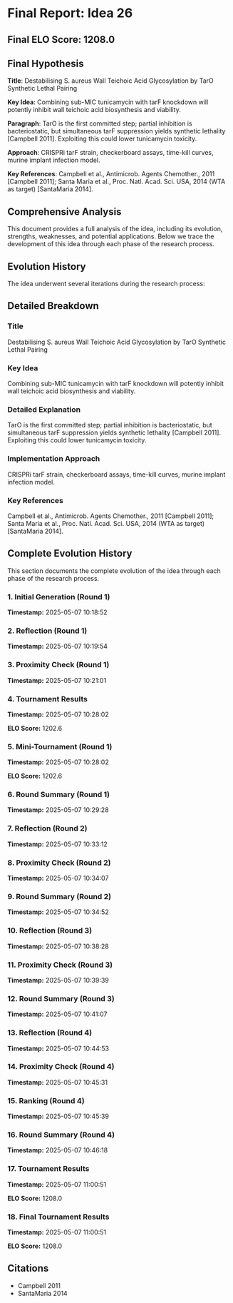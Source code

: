 # Final Report: Idea 26

## Final ELO Score: 1208.0

## Final Hypothesis

**Title**: Destabilising S. aureus Wall Teichoic Acid Glycosylation by TarO Synthetic Lethal Pairing

**Key Idea**: Combining sub-MIC tunicamycin with tarF knockdown will potently inhibit wall teichoic acid biosynthesis and viability.

**Paragraph**: TarO is the first committed step; partial inhibition is bacteriostatic, but simultaneous tarF suppression yields synthetic lethality [Campbell 2011]. Exploiting this could lower tunicamycin toxicity.

**Approach**: CRISPRi tarF strain, checkerboard assays, time-kill curves, murine implant infection model.

**Key References**: Campbell et al., Antimicrob. Agents Chemother., 2011 [Campbell 2011]; Santa Maria et al., Proc. Natl. Acad. Sci. USA, 2014 (WTA as target) [SantaMaria 2014].

## Comprehensive Analysis

This document provides a full analysis of the idea, including its evolution, strengths, weaknesses, and potential applications. Below we trace the development of this idea through each phase of the research process.

## Evolution History

The idea underwent several iterations during the research process:

## Detailed Breakdown

### Title

Destabilising S. aureus Wall Teichoic Acid Glycosylation by TarO Synthetic Lethal Pairing

### Key Idea

Combining sub-MIC tunicamycin with tarF knockdown will potently inhibit wall teichoic acid biosynthesis and viability.

### Detailed Explanation

TarO is the first committed step; partial inhibition is bacteriostatic, but simultaneous tarF suppression yields synthetic lethality [Campbell 2011]. Exploiting this could lower tunicamycin toxicity.

### Implementation Approach

CRISPRi tarF strain, checkerboard assays, time-kill curves, murine implant infection model.

### Key References

Campbell et al., Antimicrob. Agents Chemother., 2011 [Campbell 2011]; Santa Maria et al., Proc. Natl. Acad. Sci. USA, 2014 (WTA as target) [SantaMaria 2014].

## Complete Evolution History

This section documents the complete evolution of the idea through each phase of the research process.

### 1. Initial Generation (Round 1)
**Timestamp:** 2025-05-07 10:18:52



### 2. Reflection (Round 1)
**Timestamp:** 2025-05-07 10:19:54



### 3. Proximity Check (Round 1)
**Timestamp:** 2025-05-07 10:21:01



### 4. Tournament Results
**Timestamp:** 2025-05-07 10:28:02

**ELO Score:** 1202.6



### 5. Mini-Tournament (Round 1)
**Timestamp:** 2025-05-07 10:28:02

**ELO Score:** 1202.6



### 6. Round Summary (Round 1)
**Timestamp:** 2025-05-07 10:29:28



### 7. Reflection (Round 2)
**Timestamp:** 2025-05-07 10:33:12



### 8. Proximity Check (Round 2)
**Timestamp:** 2025-05-07 10:34:07



### 9. Round Summary (Round 2)
**Timestamp:** 2025-05-07 10:34:52



### 10. Reflection (Round 3)
**Timestamp:** 2025-05-07 10:38:28



### 11. Proximity Check (Round 3)
**Timestamp:** 2025-05-07 10:39:39



### 12. Round Summary (Round 3)
**Timestamp:** 2025-05-07 10:41:07



### 13. Reflection (Round 4)
**Timestamp:** 2025-05-07 10:44:53



### 14. Proximity Check (Round 4)
**Timestamp:** 2025-05-07 10:45:31



### 15. Ranking (Round 4)
**Timestamp:** 2025-05-07 10:45:39



### 16. Round Summary (Round 4)
**Timestamp:** 2025-05-07 10:46:18



### 17. Tournament Results
**Timestamp:** 2025-05-07 11:00:51

**ELO Score:** 1208.0



### 18. Final Tournament Results
**Timestamp:** 2025-05-07 11:00:51

**ELO Score:** 1208.0



## Citations

- Campbell 2011
- SantaMaria 2014
